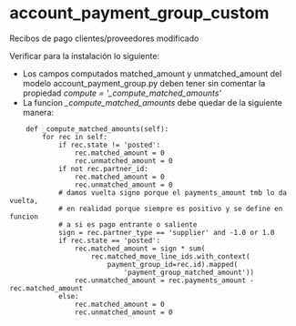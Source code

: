 # account_payment_group_custom
Recibos de pago clientes/proveedores modificado

Verificar para la instalación lo siguiente:

  - Los campos computados matched_amount y unmatched_amount del modelo account_payment_group.py deben tener sin comentar la propiedad *compute = '_compute_matched_amounts'*
  - La funcion *_compute_matched_amounts* debe quedar de la siguiente manera:

```
    def _compute_matched_amounts(self):
        for rec in self:
            if rec.state != 'posted':
                rec.matched_amount = 0
                rec.unmatched_amount = 0
            if not rec.partner_id:
                rec.matched_amount = 0
                rec.unmatched_amount = 0
            # damos vuelta signo porque el payments_amount tmb lo da vuelta,
            # en realidad porque siempre es positivo y se define en funcion
            # a si es pago entrante o saliente
            sign = rec.partner_type == 'supplier' and -1.0 or 1.0
            if rec.state == 'posted':
                rec.matched_amount = sign * sum(
                    rec.matched_move_line_ids.with_context(
                        payment_group_id=rec.id).mapped(
                            'payment_group_matched_amount'))
                rec.unmatched_amount = rec.payments_amount - rec.matched_amount
            else:
                rec.matched_amount = 0
                rec.unmatched_amount = 0
```
